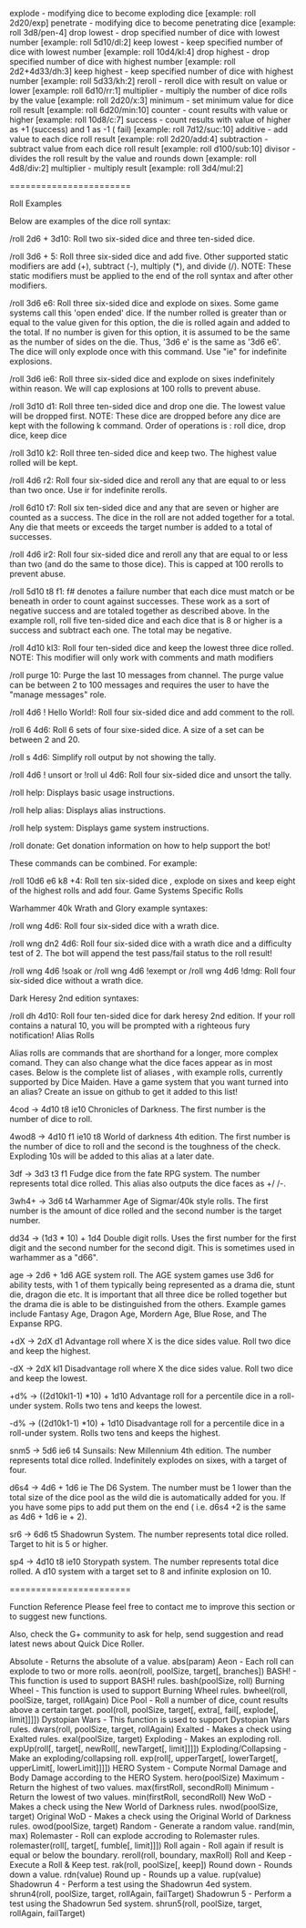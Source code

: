 explode - modifying dice to become exploding dice [example: roll 2d20/exp]
penetrate - modifying dice to become penetrating dice [example: roll 3d8/pen-4]
drop lowest - drop specified number of dice with lowest number [example: roll 5d10/dl:2]
keep lowest - keep specified number of dice with lowest number [example: roll 10d4/kl:4]
drop highest - drop specified number of dice with highest number [example: roll 2d2+4d33/dh:3]
keep highest - keep specified number of dice with highest number [example: roll 5d33/kh:2]
reroll - reroll dice with result on value or lower [example: roll 6d10/rr:1]
multiplier - multiply the number of dice rolls by the value [example: roll 2d20/x:3]
minimum - set minimum value for dice roll result [example: roll 6d20/min:10]
counter - count results with value or higher [example: roll 10d8/c:7]
success - count results with value of higher as +1 (success) and 1 as -1 (
fail) [example: roll 7d12/suc:10]
additive - add value to each dice roll result [example: roll 2d20/add:4]
subtraction - subtract value from each dice roll result [example: roll d100/sub:10]
divisor - divides the roll result by the value and rounds down [example: roll 4d8/div:2]
multiplier - multiply result [example: roll 3d4/mul:2]

=======================

Roll Examples

Below are examples of the dice roll syntax:

/roll 2d6 + 3d10: Roll two six-sided dice and three ten-sided dice.

/roll 3d6 + 5: Roll three six-sided dice and add five. Other supported static modifiers are add (+),
subtract (-), multiply (*), and divide (/). NOTE: These static modifiers must be applied to the end
of the roll syntax and after other modifiers.

/roll 3d6 e6: Roll three six-sided dice and explode on sixes. Some game systems call this 'open
ended' dice. If the number rolled is greater than or equal to the value given for this option, the
die is rolled again and added to the total. If no number is given for this option, it is assumed to
be the same as the number of sides on the die. Thus, '3d6 e' is the same as '3d6 e6'. The dice will
only explode once with this command. Use "ie" for indefinite explosions.

/roll 3d6 ie6: Roll three six-sided dice and explode on sixes indefinitely within reason. We will
cap explosions at 100 rolls to prevent abuse.

/roll 3d10 d1: Roll three ten-sided dice and drop one die. The lowest value will be dropped first.
NOTE: These dice are dropped before any dice are kept with the following k command. Order of
operations is : roll dice, drop dice, keep dice

/roll 3d10 k2: Roll three ten-sided dice and keep two. The highest value rolled will be kept.

/roll 4d6 r2: Roll four six-sided dice and reroll any that are equal to or less than two once. Use
ir for indefinite rerolls.

/roll 6d10 t7: Roll six ten-sided dice and any that are seven or higher are counted as a success.
The dice in the roll are not added together for a total. Any die that meets or exceeds the target
number is added to a total of successes.

/roll 4d6 ir2: Roll four six-sided dice and reroll any that are equal to or less than two (and do
the same to those dice). This is capped at 100 rerolls to prevent abuse.

/roll 5d10 t8 f1: f# denotes a failure number that each dice must match or be beneath in order to
count against successes. These work as a sort of negative success and are totaled together as
described above. In the example roll, roll five ten-sided dice and each dice that is 8 or higher is
a success and subtract each one. The total may be negative.

/roll 4d10 kl3: Roll four ten-sided dice and keep the lowest three dice rolled. NOTE: This modifier
will only work with comments and math modifiers

/roll purge 10: Purge the last 10 messages from channel. The purge value can be between 2 to 100
messages and requires the user to have the "manage messages" role.

/roll 4d6 ! Hello World!: Roll four six-sided dice and add comment to the roll.

/roll 6 4d6: Roll 6 sets of four sixe-sided dice. A size of a set can be between 2 and 20.

/roll s 4d6: Simplify roll output by not showing the tally.

/roll 4d6 ! unsort or !roll ul 4d6: Roll four six-sided dice and unsort the tally.

/roll help: Displays basic usage instructions.

/roll help alias: Displays alias instructions.

/roll help system: Displays game system instructions.

/roll donate: Get donation information on how to help support the bot!

These commands can be combined. For example:

/roll 10d6 e6 k8 +4: Roll ten six-sided dice , explode on sixes and keep eight of the highest rolls
and add four.
Game Systems Specific Rolls

Warhammer 40k Wrath and Glory example syntaxes:

/roll wng 4d6: Roll four six-sided dice with a wrath dice.

/roll wng dn2 4d6: Roll four six-sided dice with a wrath dice and a difficulty test of 2. The bot
will append the test pass/fail status to the roll result!

/roll wng 4d6 !soak or /roll wng 4d6 !exempt or /roll wng 4d6 !dmg: Roll four six-sided dice without
a wrath dice.

Dark Heresy 2nd edition syntaxes:

/roll dh 4d10: Roll four ten-sided dice for dark heresy 2nd edition. If your roll contains a natural
10, you will be prompted with a righteous fury notification!
Alias Rolls

Alias rolls are commands that are shorthand for a longer, more complex comand. They can also change
what the dice faces appear as in most cases. Below is the complete list of aliases , with example
rolls, currently supported by Dice Maiden. Have a game system that you want turned into an alias?
Create an issue on github to get it added to this list!

4cod -> 4d10 t8 ie10 Chronicles of Darkness. The first number is the number of dice to roll.

4wod8 -> 4d10 f1 ie10 t8 World of darkness 4th edition. The first number is the number of dice to
roll and the second is the toughness of the check. Exploding 10s will be added to this alias at a
later date.

3df -> 3d3 t3 f1 Fudge dice from the fate RPG system. The number represents total dice rolled. This
alias also outputs the dice faces as +/ /-.

3wh4+ -> 3d6 t4 Warhammer Age of Sigmar/40k style rolls. The first number is the amount of dice
rolled and the second number is the target number.

dd34 -> (1d3 * 10) + 1d4 Double digit rolls. Uses the first number for the first digit and the
second number for the second digit. This is sometimes used in warhammer as a "d66".

age -> 2d6 + 1d6 AGE system roll. The AGE system games use 3d6 for ability tests, with 1 of them
typically being represented as a drama die, stunt die, dragon die etc. It is important that all
three dice be rolled together but the drama die is able to be distinguished from the others. Example
games include Fantasy Age, Dragon Age, Mordern Age, Blue Rose, and The Expanse RPG.

+dX -> 2dX d1 Advantage roll where X is the dice sides value. Roll two dice and keep the highest.

-dX -> 2dX kl1 Disadvantage roll where X the dice sides value. Roll two dice and keep the lowest.

+d% -> ((2d10kl1-1) *10) + 1d10 Advantage roll for a percentile dice in a roll-under system. Rolls
two tens and keeps the lowest.

-d% -> ((2d10k1-1) *10) + 1d10 Disadvantage roll for a percentile dice in a roll-under system. Rolls
two tens and keeps the highest.

snm5 -> 5d6 ie6 t4 Sunsails: New Millennium 4th edition. The number represents total dice rolled.
Indefinitely explodes on sixes, with a target of four.

d6s4 -> 4d6 + 1d6 ie The D6 System. The number must be 1 lower than the total size of the dice pool
as the wild die is automatically added for you. If you have some pips to add put them on the end (
i.e. d6s4 +2 is the same as 4d6 + 1d6 ie + 2).

sr6 -> 6d6 t5 Shadowrun System. The number represents total dice rolled. Target to hit is 5 or
higher.

sp4 -> 4d10 t8 ie10 Storypath system. The number represents total dice rolled. A d10 system with a
target set to 8 and infinite explosion on 10.

=======================

Function Reference
Please feel free to contact me to improve this section or to suggest new functions.

Also, check the G+ community to ask for help, send suggestion and read latest news about Quick Dice
Roller.

Absolute - Returns the absolute of a value.
abs(param)
Aeon - Each roll can explode to two or more rolls.
aeon(roll, poolSize, target[, branches])
BASH! - This function is used to support BASH! rules.
bash(poolSize, roll)
Burning Wheel - This function is used to support Burning Wheel rules.
bwheel(roll, poolSize, target, rollAgain)
Dice Pool - Roll a number of dice, count results above a certain target.
pool(roll, poolSize, target[, extra[, fail[, explode[, limit]]]])
Dystopian Wars - This function is used to support Dystopian Wars rules.
dwars(roll, poolSize, target, rollAgain)
Exalted - Makes a check using Exalted rules.
exal(poolSize, target)
Exploding - Makes an exploding roll.
expUp(roll[, target[, newRoll[, newTarget[, limit]]]])
Exploding/Collapsing - Make an exploding/collapsing roll.
exp(roll[, upperTarget[, lowerTarget[, upperLimit[, lowerLimit]]]])
HERO System - Compute Normal Damage and Body Damage according to the HERO System.
hero(poolSize)
Maximum - Return the highest of two values.
max(firstRoll, secondRoll)
Minimum - Return the lowest of two values.
min(firstRoll, secondRoll)
New WoD - Makes a check using the New World of Darkness rules.
nwod(poolSize, target)
Original WoD - Makes a check using the Original World of Darkness rules.
owod(poolSize, target)
Random - Generate a random value.
rand(min, max)
Rolemaster - Roll can explode accroding to Rolemaster rules.
rolemaster(roll[, target[, fumble[, limit]]])
Roll again - Roll again if result is equal or below the boundary.
reroll(roll, boundary, maxRoll)
Roll and Keep - Execute a Roll & Keep test.
rak(roll, poolSize[, keep])
Round down - Rounds down a value.
rdn(value)
Round up - Rounds up a value.
rup(value)
Shadowrun 4 - Perform a test using the Shadowrun 4ed system.
shrun4(roll, poolSize, target, rollAgain, failTarget)
Shadowrun 5 - Perform a test using the Shadowrun 5ed system.
shrun5(roll, poolSize, target, rollAgain, failTarget)
